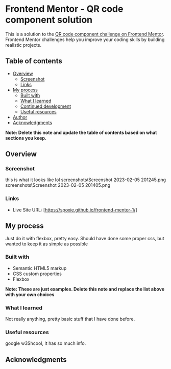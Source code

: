 # Frontend Mentor - QR code component solution

This is a solution to the [QR code component challenge on Frontend Mentor](https://www.frontendmentor.io/challenges/qr-code-component-iux_sIO_H). Frontend Mentor challenges help you improve your coding skills by building realistic projects. 

## Table of contents

- [Overview](#overview)
  - [Screenshot](#screenshot)
  - [Links](#links)
- [My process](#my-process)
  - [Built with](#built-with)
  - [What I learned](#what-i-learned)
  - [Continued development](#continued-development)
  - [Useful resources](#useful-resources)
- [Author](#author)
- [Acknowledgments](#acknowledgments)

**Note: Delete this note and update the table of contents based on what sections you keep.**

## Overview

### Screenshot

this is what it looks like lol
screenshots\Screenshot 2023-02-05 201245.png
screenshots\Screenshot 2023-02-05 201405.png

### Links
- Live Site URL: [https://spoxie.github.io/frontend-mentor-1/]

## My process
Just do it with flexbox, pretty easy. Should have done some proper css, but wanted to keep it as simple as possible
### Built with

- Semantic HTML5 markup
- CSS custom properties
- Flexbox

**Note: These are just examples. Delete this note and replace the list above with your own choices**

### What I learned

Not really anything, pretty basic stuff that I have done before.




### Useful resources

google w3Shcool, It has so much info.

## Acknowledgments

